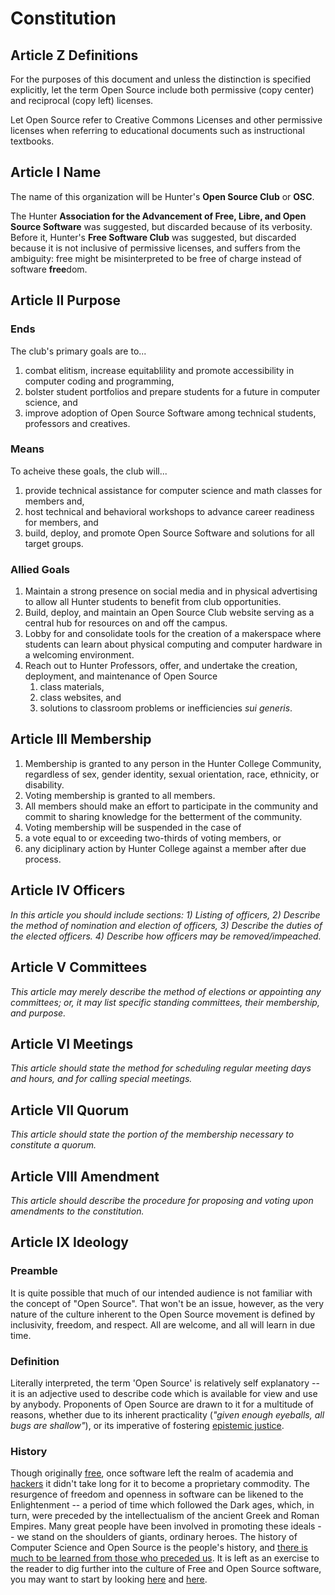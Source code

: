 # Constitution

## Article Z Definitions

For the purposes of this document and unless the distinction is specified
explicitly, let the term Open Source include both permissive (copy center) and
reciprocal (copy left) licenses.

Let Open Source refer to Creative Commons Licenses and other permissive licenses
when referring to educational documents such as instructional textbooks.

## Article I Name

The name of this organization will be Hunter's **Open Source Club** or **OSC**.

The Hunter **Association for the Advancement of Free, Libre, and Open Source
Software** was suggested, but discarded because of its verbosity. Before it,
Hunter's **Free Software Club** was suggested, but discarded because it is not
inclusive of permissive licenses, and suffers from the ambiguity: free might be
misinterpreted to be free of charge instead of software **free**dom.

## Article II Purpose

### Ends

The club's primary goals are to...

1. combat elitism, increase equitablility and promote accessibility in computer
   coding and programming,
1. bolster student portfolios and prepare students for a future in computer
   science, and
1. improve adoption of Open Source Software among technical students, professors
   and creatives.

### Means

To acheive these goals, the club will...

1. provide technical assistance for computer science and math classes for
   members and,
1. host technical and behavioral workshops to advance career readiness for
   members, and
1. build, deploy, and promote Open Source Software and solutions for all target
   groups.

### Allied Goals

1. Maintain a strong presence on social media and in physical advertising to
   allow all Hunter students to benefit from club opportunities.
1. Build, deploy, and maintain an Open Source Club website serving as a central
   hub for resources on and off the campus.
1. Lobby for and consolidate tools for the creation of a makerspace where
   students can learn about physical computing and computer hardware in a
   welcoming environment.
1. Reach out to Hunter Professors, offer, and undertake the creation,
   deployment, and maintenance of Open Source
   1. class materials,
   1. class websites, and
   1. solutions to classroom problems or inefficiencies *sui generis*.

## Article III Membership
 
1. Membership is granted to any person in the Hunter College Community,
   regardless of sex, gender identity, sexual orientation, race, ethnicity, or
   disability.
1. Voting membership is granted to all members.
1. All members should make an effort to participate in the community and commit
   to sharing knowledge for the betterment of the community.
1. Voting membership will be suspended in the case of
  1. a vote equal to or exceeding two-thirds of voting members, or
  1. any diciplinary action by Hunter College against a member after due
     process.
  
## Article IV Officers
*In this article you should include sections: 1) Listing of officers, 2)
Describe the method of nomination and election of officers, 3) Describe the
duties of the elected officers. 4) Describe how officers may be
removed/impeached.*

## Article V Committees

*This article may merely describe the method of elections or appointing any
committees; or, it may list specific standing committees, their membership, and
purpose.*

## Article VI Meetings
*This article should state the method for scheduling regular meeting days and
hours, and for calling special meetings.*

## Article VII Quorum
*This article should state the portion of the membership necessary to constitute
a quorum.*

## Article VIII Amendment
*This article should describe the procedure for proposing and voting upon
amendments to the constitution.*

## Article IX Ideology

### Preamble

It is quite possible that much of our intended audience is not familiar with the concept of "Open Source". That won't be an issue, however, as the very nature of the culture inherent to the Open Source movement is defined by inclusivity, freedom, and respect. All are welcome, and all will learn in due time.

### Definition

Literally interpreted, the term 'Open Source' is relatively self explanatory -- it is an adjective used to describe code which is available for view and use by anybody. Proponents of Open Source are drawn to it for a multitude of reasons, whether due to its inherent practicality (*"given enough eyeballs, all bugs are shallow"*), or its imperative of fostering [epistemic justice](https://en.wikipedia.org/wiki/Epistemic_injustice). 

### History
Though originally [free](https://en.wikipedia.org/wiki/Free_software#History), once software left the realm of academia and [hackers](https://en.wikipedia.org/wiki/Hacker_culture) it didn't take long for it to become a proprietary commodity. The resurgence of freedom and openness in software can be likened to the Enlightenment -- a period of time which followed the Dark ages, which, in turn, were preceded by the intellectualism of the ancient Greek and Roman Empires. Many great people have been involved in promoting these ideals -- we stand on the shoulders of giants, ordinary heroes. The history of Computer Science and Open Source is the people's history, and [there is much to be learned from those who preceded us](https://plato.stanford.edu/entries/history/#HegHis). It is left as an exercise to the reader to dig further into the culture of Free and Open Source software, you may want to start by looking [here](https://www.fsf.org) and [here](http://www.catb.org/~esr/writings/).
